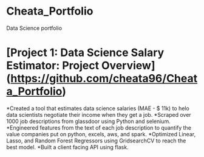 # Cheata_Portfolio
Data Science portfolio

# [Project 1: Data Science Salary Estimator: Project Overview] (https://github.com/cheata96/Cheata_Portfolio)
 *Created a tool that estimates data science salaries (MAE - $ 11k) to helo data scientists negotiate their income when they get a job.
 *Scraped over 1000 job descriptions from glassdoor using Python and selenium.
 *Engineered features from the text of each job description to quantify the value companies put on python, excels, aws, and spark.
 *Optimized Linear, Lasso, and Random Forest Regressors using GridsearchCV to reach the best model.
 *Built a client facing API using flask.
